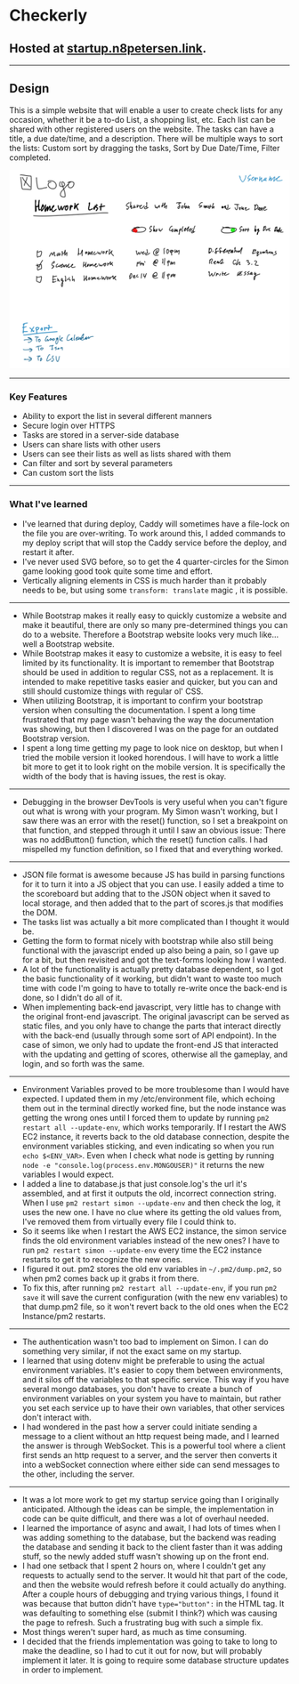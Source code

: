 # Checkerly

## Hosted at [startup.n8petersen.link](https://startup.n8petersen.link).

--- 

## Design
This is a simple website that will enable a user to create check lists for any occasion, whether it be a to-do List, a shopping list, etc. Each list can be shared with other registered users on the website. The tasks can have a title, a due date/time, and a description. There will be multiple ways to sort the lists: Custom sort by dragging the tasks, Sort by Due Date/Time, Filter completed. 


<img src="./screenshot.png" width="800" alt="Mock Design">

---

### Key Features
- Ability to export the list in several different manners
- Secure login over HTTPS
- Tasks are stored in a server-side database
- Users can share lists with other users
- Users can see their lists as well as lists shared with them
- Can filter and sort by several parameters
- Can custom sort the lists

---

### What I've learned
- I've learned that during deploy, Caddy will sometimes have a file-lock on the file you are over-writing. To work around this, I added commands to my deploy script that will stop the Caddy service before the deploy, and restart it after.
- I've never used SVG before, so to get the 4 quarter-circles for the Simon game looking good took quite some time and effort.
- Vertically aligning elements in CSS is much harder than it probably needs to be, but using some `transform: translate` magic , it is possible.
---
- While Bootstrap makes it really easy to quickly customize a website and make it beautiful, there are only so many pre-determined things you can do to a website. Therefore a Bootstrap website looks very much like... well a Bootstrap website.
- While Bootstrap makes it easy to customize a website, it is easy to feel limited by its functionality. It is important to remember that Bootstrap should be used in addition to regular CSS, not as a replacement. It is intended to make repetitive tasks easier and quicker, but you can and still should customize things with regular ol' CSS.
- When utilizing Bootstrap, it is important to confirm your bootstrap version when consulting the documentation. I spent a long time frustrated that my page wasn't behaving the way the documentation was showing, but then I discovered I was on the page for an outdated Bootstrap version.
- I spent a long time getting my page to look nice on desktop, but when I tried the mobile version it looked horendous. I will have to work a little bit more to get it to look right on the mobile version. It is specifically the width of the body that is having issues, the rest is okay.
---
- Debugging in the browser DevTools is very useful when you can't figure out what is wrong with your program. My Simon wasn't working, but I saw there was an error with the reset() function, so I set a breakpoint on that function, and stepped through it until I saw an obvious issue: There was no addButton() function, which the reset() function calls. I had mispelled my function definition, so I fixed that and everything worked.
---
- JSON file format is awesome because JS has build in parsing functions for it to turn it into a JS object that you can use. I easily added a time to the scoreboard but adding that to the JSON object when it saved to local storage, and then added that to the part of scores.js that modifies the DOM.
- The tasks list was actually a bit more complicated than I thought it would be.
- Getting the form to format nicely with bootstrap while also still being functional with the javascript ended up also being a pain, so I gave up for a bit, but then revisited and got the text-forms looking how I wanted.
- A lot of the functionality is actually pretty database dependent, so I got the basic functionality of it working, but didn't want to waste too much time with code I'm going to have to totally re-write once the back-end is done, so I didn't do all of it.
- When implementing back-end javascript, very little has to change with the original front-end javascript. The original javascript can be served as static files, and you only have to change the parts that interact directly with the back-end (usually through some sort of API endpoint). In the case of simon, we only had to update the front-end JS that interacted with the updating and getting of scores, otherwise all the gameplay, and login, and so forth was the same. 
---
- Environment Variables proved to be more troublesome than I would have expected. I updated them in my /etc/environment file, which echoing them out in the terminal directly worked fine, but the node instance was getting the wrong ones until I forced them to update by running `pm2 restart all --update-env`, which works temporarily. If I restart the AWS EC2 instance, it reverts back to the old database connection, despite the environment variables sticking, and even indicating so when you run `echo $<ENV_VAR>`. Even when I check what node is getting by running `node -e "console.log(process.env.MONGOUSER)"` it returns the new variables I would expect.
- I added a line to database.js that just console.log's the url it's assembled, and at first it outputs the old, incorrect connection string. When I use `pm2 restart simon --update-env` and then check the log, it uses the new one. I have no clue where its getting the old values from, I've removed them from virtually every file I could think to.
- So it seems like when I restart the AWS EC2 instance, the simon service finds the old environment variables instead of the new ones? I have to run `pm2 restart simon --update-env` every time the EC2 instance restarts to get it to recognize the new ones.
- I figured it out. pm2 stores the old env variables in `~/.pm2/dump.pm2`, so when pm2 comes back up it grabs it from there.
- To fix this, after running `pm2 restart all --update-env`, if you run `pm2 save` it will save the current configuration (with the new env variables) to that dump.pm2 file, so it won't revert back to the old ones when the EC2 Instance/pm2 restarts.
---
- The authentication wasn't too bad to implement on Simon. I can do something very similar, if not the exact same on my startup.
- I learned that using dotenv might be preferable to using the actual environment variables. It's easier to copy them between environments, and it silos off the variables to that specific service. This way if you have several mongo databases, you don't have to create a bunch of environment variables on your system you have to maintain, but rather you set each service up to have their own variables, that other services don't interact with. 
- I had wondered in the past how a server could initiate sending a message to a client without an http request being made, and I learned the answer is through WebSocket. This is a powerful tool where a client first sends an http request to a server, and the server then converts it into a webSocket connection where either side can send messages to the other, including the server.
---
- It was a lot more work to get my startup service going than I originally anticipated. Although the ideas can be simple, the implementation in code can be quite difficult, and there was a lot of overhaul needed.
- I learned the importance of async and await, I had lots of times when I was adding something to the database, but the backend was reading the database and sending it back to the client faster than it was adding stuff, so the newly added stuff wasn't showing up on the front end. 
- I had one setback that I spent 2 hours on, where I couldn't get any requests to actually send to the server. It would hit that part of the code, and then the website would refresh before it could actually do anything. After a couple hours of debugging and trying various things, I found it was because that button didn't have `type="button":` in the HTML tag. It was defaulting to something else (submit I think?) which was causing the page to refresh. Such a frustrating bug with such a simple fix.
- Most things weren't super hard, as much as time consuming.
- I decided that the friends implementation was going to take to long to make the deadline, so I had to cut it out for now, but will probably implement it later. It is going to require some database structure updates in order to implement.